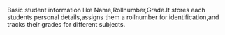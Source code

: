 Basic student information like Name,Rollnumber,Grade.It stores each students personal details,assigns them a rollnumber for identification,and tracks their grades for different subjects.
